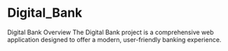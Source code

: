 # Digital_Bank
Digital Bank Overview The Digital Bank project is a comprehensive web application designed to offer a modern, user-friendly banking experience.
